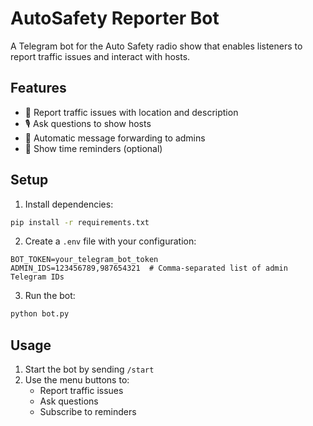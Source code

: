 # AutoSafety Reporter Bot

A Telegram bot for the Auto Safety radio show that enables listeners to report traffic issues and interact with hosts.

## Features

- 🚗 Report traffic issues with location and description
- 🎙️ Ask questions to show hosts
- 🔁 Automatic message forwarding to admins
- 🔔 Show time reminders (optional)

## Setup

1. Install dependencies:
```bash
pip install -r requirements.txt
```

2. Create a `.env` file with your configuration:
```
BOT_TOKEN=your_telegram_bot_token
ADMIN_IDS=123456789,987654321  # Comma-separated list of admin Telegram IDs
```

3. Run the bot:
```bash
python bot.py
```

## Usage

1. Start the bot by sending `/start`
2. Use the menu buttons to:
   - Report traffic issues
   - Ask questions
   - Subscribe to reminders
